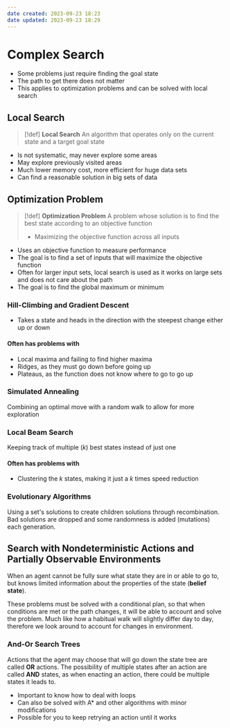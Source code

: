 ```yaml
---
date created: 2023-09-23 18:23
date updated: 2023-09-23 18:29
---
```


# Complex Search

- Some problems just require finding the goal state
- The path to get there does not matter
- This applies to optimization problems and can be solved with local search

## Local Search

> [!def]
> **Local Search**
> An algorithm that operates only on the current state and a target goal state

- Is not systematic, may never explore some areas
- May explore previously visited areas
- Much lower memory cost, more efficient for huge data sets
- Can find a reasonable solution in big sets of data

## Optimization Problem

> [!def]
> **Optimization Problem**
> A problem whose solution is to find the best state according to an objective function
>
> - Maximizing the objective function across all inputs

- Uses an objective function to measure performance
- The goal is to find a set of inputs that will maximize the objective function
- Often for larger input sets, local search is used as it works on large sets and does not care about the path
- The goal is to find the global maximum or minimum

### Hill-Climbing and Gradient Descent

- Takes a state and heads in the direction with the steepest change either up or down

#### Often has problems with 

- Local maxima and failing to find higher maxima
- Ridges, as they must go down before going up
- Plateaus, as the function does not know where to go to go up

### Simulated Annealing

Combining an optimal move with a random walk to allow for more exploration

### Local Beam Search

Keeping track of multiple ($k$) best states instead of just one
#### Often has problems with

- Clustering the $k$ states, making it just a $k$ times speed reduction

### Evolutionary Algorithms

Using a set's solutions to create children solutions through recombination. Bad solutions are dropped and some randomness is added (mutations) each generation.

## Search with Nondeterministic Actions and Partially Observable Environments

When an agent cannot be fully sure what state they are in or able to go to, but knows limited information about the properties of the state (**belief state**).

These problems must be solved with a conditional plan, so that when conditions are met or the path changes, it will be able to account and solve the problem. Much like how a habitual walk will slightly differ day to day, therefore we look around to account for changes in environment.

### And-Or Search Trees

Actions that the agent may choose that will go down the state tree are called **OR** actions.
The possibility of multiple states after an action are called **AND** states, as when enacting an action, there could be multiple states it leads to.

- Important to know how to deal with loops
- Can also be solved with A* and other algorithms with minor modifications
- Possible for you to keep retrying an action until it works

### 